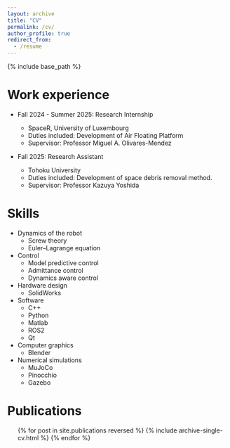 ```yaml
---
layout: archive
title: "CV"
permalink: /cv/
author_profile: true
redirect_from:
  - /resume
---
```


{% include base_path %}

Work experience
======

* Fall 2024 - Summer 2025: Research Internship
  * SpaceR, University of Luxembourg
  * Duties included: Development of Air Floating Platform
  * Supervisor: Professor Miguel A. Olivares-Mendez

* Fall 2025: Research Assistant
  * Tohoku University
  * Duties included: Development of space debris removal method.
  * Supervisor: Professor Kazuya Yoshida

Skills
======

* Dynamics of the robot
  * Screw theory
  * Euler–Lagrange equation
* Control
  * Model predictive control
  * Admittance control
  * Dynamics aware control
* Hardware design
  * SolidWorks
* Software
  * C++
  * Python
  * Matlab
  * ROS2
  * Qt
* Computer graphics
  * Blender
* Numerical simulations
  * MuJoCo
  * Pinocchio
  * Gazebo

Publications
======

  <ul>{% for post in site.publications reversed %}
    {% include archive-single-cv.html %}
  {% endfor %}</ul>
  
<!-- Talks
======

  <ul>{% for post in site.talks reversed %}
    {% include archive-single-talk-cv.html  %}
  {% endfor %}</ul> -->
  
<!-- Teaching
======

  <ul>{% for post in site.teaching reversed %}
    {% include archive-single-cv.html %}
  {% endfor %}</ul> -->
  
<!-- Service and leadership
======

* Currently signed in to 43 different slack teams -->
